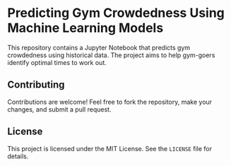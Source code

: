 # Predicting Gym Crowdedness Using Machine Learning Models

This repository contains a Jupyter Notebook that predicts gym crowdedness using historical data. The project aims to help gym-goers identify optimal times to work out.

## Contributing

Contributions are welcome! Feel free to fork the repository, make your changes, and submit a pull request.

## License

This project is licensed under the MIT License. See the `LICENSE` file for details.
